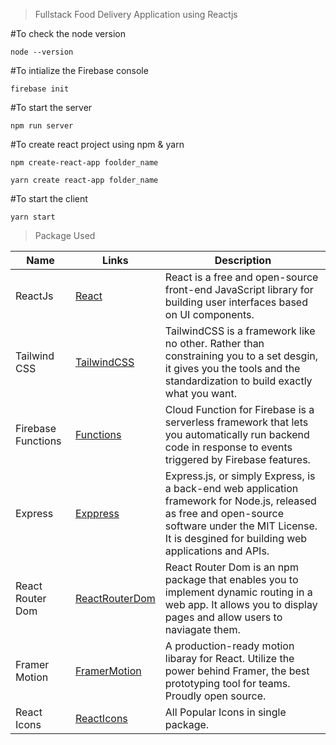 > Fullstack Food Delivery Application using Reactjs

<!-- ![This is the project Thumbnail](./snap.png) -->

#To check the node version

```
node --version
```

#To intialize the Firebase console

```
firebase init
```

#To start the server

```
npm run server
```

#To create react project using npm & yarn

```
npm create-react-app foolder_name
```

```
yarn create react-app folder_name
```

#To start the client

```
yarn start
```

> Package Used

<!-- prettier ignore -->

| Name               | Links                                                   | Description                                                                                                                                                                                                 |
| ------------------ | ------------------------------------------------------- | ----------------------------------------------------------------------------------------------------------------------------------------------------------------------------------------------------------- |
| ReactJs            | [React](https://reactjs.org/)                           | React is a free and open-source front-end JavaScript library for building user interfaces based on UI components.                                                                                           |
| Tailwind CSS       | [TailwindCSS](https://tailwindcss.com/)                 | TailwindCSS is a framework like no other. Rather than constraining you to a set desgin, it gives you the tools and the standardization to build exactly what you want.                                      |
| Firebase Functions | [Functions](https://firebase.google.com/docs/functions) | Cloud Function for Firebase is a serverless framework that lets you automatically run backend code in response to events triggered by Firebase features.                                                    |
| Express            | [Exppress](https://expressjs.com)                       | Express.js, or simply Express, is a back-end web application framework for Node.js, released as free and open-source software under the MIT License. It is desgined for building web applications and APIs. |
| React Router Dom   | [ReactRouterDom](https://reactrouter.com/en/main)       | React Router Dom is an npm package that enables you to implement dynamic routing in a web app. It allows you to display pages and allow users to naviagate them.                                            |
| Framer Motion      | [FramerMotion](https://www.framer.com/motion/)          | A production-ready motion libaray for React. Utilize the power behind Framer, the best prototyping tool for teams. Proudly open source.                                                                     |
| React Icons        | [ReactIcons](https://react-icons.github.io/react-icons) | All Popular Icons in single package.                                                                                                                                                                        |
